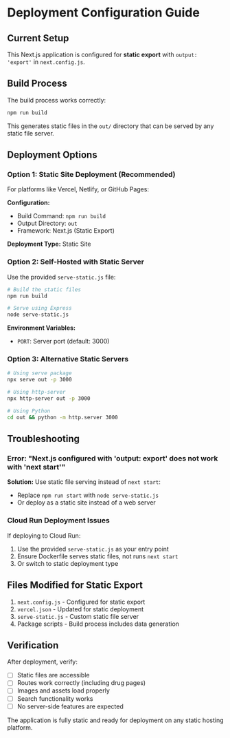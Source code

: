 # Deployment Configuration Guide

## Current Setup

This Next.js application is configured for **static export** with `output: 'export'` in `next.config.js`.

## Build Process

The build process works correctly:
```bash
npm run build
```

This generates static files in the `out/` directory that can be served by any static file server.

## Deployment Options

### Option 1: Static Site Deployment (Recommended)

For platforms like Vercel, Netlify, or GitHub Pages:

**Configuration:**
- Build Command: `npm run build`
- Output Directory: `out`
- Framework: Next.js (Static Export)

**Deployment Type:** Static Site

### Option 2: Self-Hosted with Static Server

Use the provided `serve-static.js` file:

```bash
# Build the static files
npm run build

# Serve using Express
node serve-static.js
```

**Environment Variables:**
- `PORT`: Server port (default: 3000)

### Option 3: Alternative Static Servers

```bash
# Using serve package
npx serve out -p 3000

# Using http-server
npx http-server out -p 3000

# Using Python
cd out && python -m http.server 3000
```

## Troubleshooting

### Error: "Next.js configured with 'output: export' does not work with 'next start'"

**Solution:** Use static file serving instead of `next start`:
- Replace `npm run start` with `node serve-static.js`
- Or deploy as a static site instead of a web server

### Cloud Run Deployment Issues

If deploying to Cloud Run:
1. Use the provided `serve-static.js` as your entry point
2. Ensure Dockerfile serves static files, not runs `next start`
3. Or switch to static deployment type

## Files Modified for Static Export

1. `next.config.js` - Configured for static export
2. `vercel.json` - Updated for static deployment
3. `serve-static.js` - Custom static file server
4. Package scripts - Build process includes data generation

## Verification

After deployment, verify:
- [ ] Static files are accessible
- [ ] Routes work correctly (including drug pages)
- [ ] Images and assets load properly
- [ ] Search functionality works
- [ ] No server-side features are expected

The application is fully static and ready for deployment on any static hosting platform.